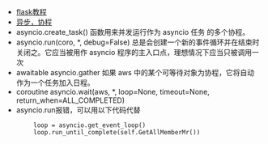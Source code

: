 - [flask教程](https://blog.csdn.net/sinat_38682860/article/details/82354342)
- [异步，协程](https://docs.python.org/zh-cn/3.7/library/asyncio.html)
- asyncio.create_task() 函数用来并发运行作为 asyncio 任务 的多个协程。
- asyncio.run(coro, *, debug=False) 总是会创建一个新的事件循环并在结束时关闭之。它应当被用作 asyncio 程序的主入口点，理想情况下应当只被调用一次
- awaitable asyncio.gather 如果 aws 中的某个可等待对象为协程，它将自动作为一个任务加入日程。
- coroutine asyncio.wait(aws, *, loop=None, timeout=None, return_when=ALL_COMPLETED)
- asyncio.run报错，可以用以下代码代替
```
        loop = asyncio.get_event_loop()
        loop.run_until_complete(self.GetAllMemberMr())
```
